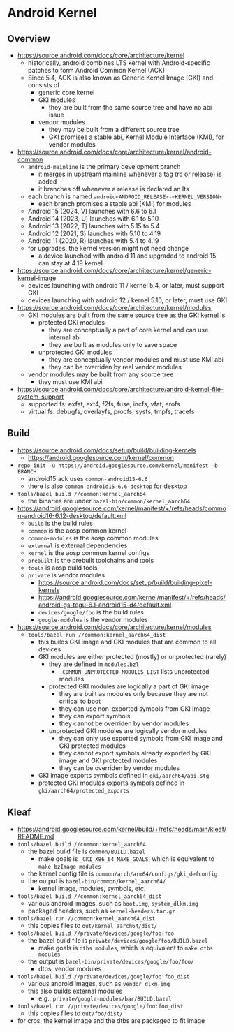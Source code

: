 Android Kernel
==============

## Overview

- <https://source.android.com/docs/core/architecture/kernel>
  - historically, android combines LTS kernel with Android-specific patches to
    form Android Common Kernel (ACK)
  - Since 5.4, ACK is also known as Generic Kernel Image (GKI) and consists of
    - generic core kernel
    - GKI modules
      - they are built from the same source tree and have no abi issue
    - vendor modules
      - they may be built from a different source tree
      - GKI promises a stable abi, Kernel Module Interface (KMI), for vendor
        modules
- <https://source.android.com/docs/core/architecture/kernel/android-common>
  - `android-mainline` is the primary development branch
    - it merges in upstream mainline whenever a tag (rc or release) is added
    - it branches off whenever a release is declared an lts
  - each branch is named `android<ANDROID_RELEASE>-<KERNEL_VERSION>`
    - each branch promises a stable abi (KMI) for modules
  - Android 15 (2024, V) launches with 6.6 to 6.1
  - Android 14 (2023, U) launches with 6.1 to 5.10
  - Android 13 (2022, T) launches with 5.15 to 5.4
  - Android 12 (2021, S) launches with 5.10 to 4.19
  - Android 11 (2020, R) launches with 5.4 to 4.19
  - for upgrades, the kernel version might not need change
    - a device launched with android 11 and upgraded to android 15 can stay at
      4.19 kernel
- <https://source.android.com/docs/core/architecture/kernel/generic-kernel-image>
  - devices launching with android 11 / kernel 5.4, or later, must support GKI
  - devices launching with android 12 / kernel 5.10, or later, must use GKI
- <https://source.android.com/docs/core/architecture/kernel/modules>
  - GKI modules are built from the same source tree as the GKI kernel is
    - protected GKI modules
      - they are conceptually a part of core kernel and can use internal abi
      - they are built as modules only to save space
    - unprotected GKI modules
      - they are conceptually vendor modules and must use KMI abi
      - they can be overriden by real vendor modules
  - vendor modules may be built from any source tree
    - they must use KMI abi
- <https://source.android.com/docs/core/architecture/android-kernel-file-system-support>
  - supported fs: exfat, ext4, f2fs, fuse, incfs, vfat, erofs
  - virtual fs: debugfs, overlayfs, procfs, sysfs, tmpfs, tracefs

## Build

- <https://source.android.com/docs/setup/build/building-kernels>
  - <https://android.googlesource.com/kernel/common>
- `repo init -u https://android.googlesource.com/kernel/manifest -b BRANCH`
  - android15 ack uses `common-android15-6.6`
  - there is also `common-android15-6.6-desktop` for desktop
- `tools/bazel build //common:kernel_aarch64`
  - the binaries are under `bazel-bin/common/kernel_aarch64`
- <https://android.googlesource.com/kernel/manifest/+/refs/heads/common-android16-6.12-desktop/default.xml>
  - `build` is the build rules
  - `common` is the aosp common kernel
  - `common-modules` is the aosp common modules
  - `external` is external dependencies
  - `kernel` is the aosp common kernel configs
  - `prebuilt` is the prebuilt toolchains and tools
  - `tools` is aosp build tools
  - `private` is vendor modules
    - <https://source.android.com/docs/setup/build/building-pixel-kernels>
    - <https://android.googlesource.com/kernel/manifest/+/refs/heads/android-gs-tegu-6.1-android15-d4/default.xml>
    - `devices/google/foo` is the build rules
    - `google-modules` is the vendor modules
- <https://source.android.com/docs/core/architecture/kernel/modules>
  - `tools/bazel run //common:kernel_aarch64_dist`
    - this builds GKI image and GKI modules that are common to all devices
    - GKI modules are either protected (mostly) or unprotected (rarely)
      - they are defined in `modules.bzl`
        - `_COMMON_UNPROTECTED_MODULES_LIST` lists unprotected modules
      - protected GKI modules are logically a part of GKI image
        - they are built as modules only because they are not critical to boot
        - they can use non-exported symbols from GKI image
        - they can export symbols
        - they cannot be overriden by vendor modules
      - unprotected GKI modules are logically vendor modules
        - they can only use exported symbols from GKI image and GKI protected
          modules
        - they cannot export symbols already exported by GKI image and GKI
          protected modules
        - they can be overriden by vendor modules
    - GKI image exports symbols defined in `gki/aarch64/abi.stg`
    - protected GKI modules exports symbols defined in
      `gki/aarch64/protected_exports`

## Kleaf

- <https://android.googlesource.com/kernel/build/+/refs/heads/main/kleaf/README.md>
- `tools/bazel build //common:kernel_aarch64`
  - the bazel build file is `common/BUILD.bazel`
    - make goals is `_GKI_X86_64_MAKE_GOALS`, which is equivalent to
      `make bzImage modules`
  - the kernel config file is `common/arch/arm64/configs/gki_defconfig`
  - the output is `bazel-bin/common/kernel_aarch64/`
    - kernel image, modules, symbols, etc.
- `tools/bazel build //common:kernel_aarch64_dist`
  - various android images, such as `boot.img`, `system_dlkm.img`
  - packaged headers, such as `kernel-headers.tar.gz`
- `tools/bazel run //common:kernel_aarch64_dist`
  - this copies files to `out/kernel_aarch64/dist/`
- `tools/bazel build //private/devices/google/foo:foo`
  - the bazel build file is `private/devices/google/foo/BUILD.bazel`
    - make goals is `dtbs modules`, which is equivalent to `make dtbs modules`
  - the output is `bazel-bin/private/devices/google/foo/foo/`
    - dtbs, vendor modules
- `tools/bazel build //private/devices/google/foo:foo_dist`
  - various android images, such as `vendor_dlkm.img`
  - this also builds external modules
    - e.g., `private/google-modules/bar/BUILD.bazel`
- `tools/bazel run //private/devices/google/foo:foo_dist`
  - this copies files to `out/foo/dist/`
- for cros, the kernel image and the dtbs are packaged to fit image
